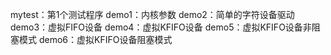 mytest：第1个测试程序
demo1：内核参数
demo2：简单的字符设备驱动
demo3：虚拟FIFO设备
demo4：虚拟KFIFO设备
demo5：虚拟KFIFO设备非阻塞模式
demo6：虚拟KFIFO设备阻塞模式
